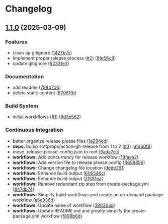 # Changelog

## [1.1.0](https://github.com/stdNullPtr/StrataBro/compare/StrataBro-v1.0.0...StrataBro-v1.1.0) (2025-03-09)


### Features

* clean up gitignore ([1427b7c](https://github.com/stdNullPtr/StrataBro/commit/1427b7c70da2f293fb066332fa814b4e605d7d78))
* Implement proper release process ([#2](https://github.com/stdNullPtr/StrataBro/issues/2)) ([6fe56c8](https://github.com/stdNullPtr/StrataBro/commit/6fe56c81fa4effcd47e4fa085a798ff0d9543100))
* update gitignore ([62331e3](https://github.com/stdNullPtr/StrataBro/commit/62331e31e1dabd98e50fa5659129c81473863336))


### Documentation

* add readme ([7984706](https://github.com/stdNullPtr/StrataBro/commit/7984706e3e8d942643fcac3dde92abab79eb9810))
* delete static content ([67061fb](https://github.com/stdNullPtr/StrataBro/commit/67061fb4762e8e0e3073fd59914ac1ecfe939068))


### Build System

* initial workkflows ([#1](https://github.com/stdNullPtr/StrataBro/issues/1)) ([9d3e562](https://github.com/stdNullPtr/StrataBro/commit/9d3e562194bd95da6d2c0231d0613dc23e16b34d))


### Continuous Integration

* better organize release please files ([1a294ed](https://github.com/stdNullPtr/StrataBro/commit/1a294ed64f1f20dc982275ee20278ff0a7459092))
* **deps:** bump softprops/action-gh-release from 1 to 2 ([#3](https://github.com/stdNullPtr/StrataBro/issues/3)) ([afd60f8](https://github.com/stdNullPtr/StrataBro/commit/afd60f8650cceeabc7448632cc3550e01fc70684))
* move .release-please-config.json to root ([9ada7cc](https://github.com/stdNullPtr/StrataBro/commit/9ada7cc544cf8e305131d8bcf4c6ae25d6e5271a))
* **workflows:** Add concurrency for release workflow ([18faaa2](https://github.com/stdNullPtr/StrataBro/commit/18faaa280d1f7bacec978def2227d00bf33589c8))
* **workflows:** Add version file to release please config ([4659856](https://github.com/stdNullPtr/StrataBro/commit/46598562be235233687cf27e5f6ebbb56f2cb564))
* **workflows:** Change changelog file location ([dede291](https://github.com/stdNullPtr/StrataBro/commit/dede291443c0b712cd5aab0e698e6c148683c76a))
* **workflows:** Enhance build output ([606546c](https://github.com/stdNullPtr/StrataBro/commit/606546ccb6a2b516a5e416de2f726b04e397deb6))
* **workflows:** Enhance build output ([2f591ea](https://github.com/stdNullPtr/StrataBro/commit/2f591ea2baf82c25850bfa649a8db7f3a0b24261))
* **workflows:** Remove redundant zip step from create-package.yml ([847db74](https://github.com/stdNullPtr/StrataBro/commit/847db74e8d0896270053b50d1cd4508383864142))
* **workflows:** Simplify build workflows and create an on-demand package workflow ([a5e936d](https://github.com/stdNullPtr/StrataBro/commit/a5e936df60f6cccbd3fef2c83d9e2805843c559e))
* **workflows:** Update name of workflow ([3902bad](https://github.com/stdNullPtr/StrataBro/commit/3902bad15806a86a291c5de4030e28fed56039dc))
* **workflows:** Update README.md and greatly simplify the create-package.yml workflow ([f898b6d](https://github.com/stdNullPtr/StrataBro/commit/f898b6d8a4788cd434ad87e5cb99f05efa570170))
